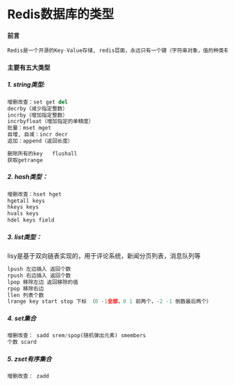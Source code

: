 
# Redis数据库的类型

#### 前言
 ```python
Redis是一个开源的Key-Value存储, redis层面，永远只有一个键（字符串对象，值的种类有字符串对象，队列对象，集合对象，hash对象）
 ```

#### 主要有五大类型

##### 1. string类型:
  ```python
增删改查：set get del 
decrby（减少指定整数）
incrby（增加指定整数）
incrbyfloat（增加指定的单精度）
批量：mset mget 
自增, 自减：incr decr
追加：append（返回长度）

删除所有的key   flushall
获取getrange
  ```

##### 2. hash类型：
  ```python
增删改查：hset hget
hgetall keys
hkeys keys
hvals keys
hdel keys field
  ```

##### 3. list类型：
lisy是基于双向链表实现的，用于评论系统，新闻分页列表，消息队列等

```python
lpush 左边插入 返回个数
rpush 右边插入 返回个数
lpop 移除左边 返回移除的值
rpop 移除右边
llen 列表个数
lrange key start stop 下标 （0 -1全部，0 1 前两个，-2 -1 倒数最后两个）
```


##### 4. set集合
   ```python
增删改查： sadd srem/spop(随机弹出元素) smembers
个数 scard
   ```

##### 5. zset有序集合
```python
增删改查： zadd
```




